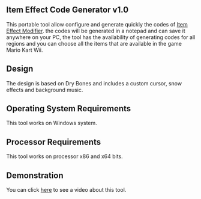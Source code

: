 ## Item Effect Code Generator v1.0
This portable tool allow configure and generate quickly the codes of [Item Effect Modifier](https://pastebin.com/yvhYgT4y). the codes will be generated in a notepad and can save it anywhere on your PC, the tool has the availability of generating codes for all regions and you can choose all the items that are available in the game Mario Kart Wii.

## Design
The design is based on Dry Bones and includes a custom cursor, snow effects and background music.

## Operating System Requirements
This tool works on Windows system.

## Processor Requirements
This tool works on processor x86 and x64 bits.

## Demonstration
You can click [here](https://www.youtube.com/watch?v=yrT7lmganHk) to see a video about this tool.
